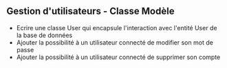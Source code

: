 ## Gestion d'utilisateurs - Classe Modèle

- Ecrire une classe User qui encapsule l'interaction avec l'entité User de la base de données
- Ajouter la possibilité à un utilisateur connecté de modifier son mot de passe
- Ajouter la possibilité à un utilisateur connecté de supprimer son compte
